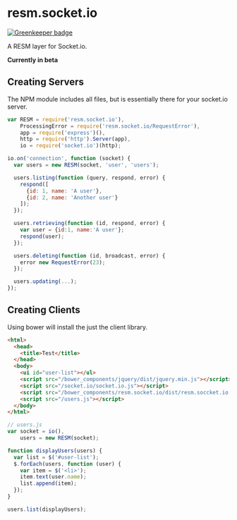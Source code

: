 resm.socket.io
==============

[![Greenkeeper badge](https://badges.greenkeeper.io/johngeorgewright/resm.socket.io.svg)](https://greenkeeper.io/)

A RESM layer for Socket.io.

**Currently in beta**

Creating Servers
----------------

The NPM module includes all files, but is essentially there for your socket.io server.

```js
var RESM = require('resm.socket.io'),
    ProcessingError = require('resm.socket.io/RequestError'),
    app = require('express')(),
    http = require('http').Server(app),
    io = require('socket.io')(http);

io.on('connection', function (socket) {
  var users = new RESM(socket, 'user', 'users');

  users.listing(function (query, respond, error) {
    respond([
      {id: 1, name: 'A user'},
      {id: 2, name: 'Another user'}
    ]);
  });

  users.retrieving(function (id, respond, error) {
    var user = {id:1, name:'A user'};
    respond(user);
  });

  users.deleting(function (id, broadcast, error) {
    error new RequestError(23);
  });

  users.updating(...);
});
```

Creating Clients
----------------

Using bower will install the just the client library.

```html
<html>
  <head>
    <title>Test</title>
  </head>
  <body>
    <ui id="user-list"></ul>
    <script src="/bower_components/jquery/dist/jquery.min.js"></script>
    <script src="/socket.io/socket.io.js"></script>
    <script src="/bower_components/resm.socket.io/dist/resm.soccket.io.min.js"></script>
    <script src="/users.js"></script>
  </body>
</html>
```

```js
// users.js
var socket = io(),
    users = new RESM(socket);

function displayUsers(users) {
  var list = $('#user-list');
  $.forEach(users, function (user) {
    var item = $('<li>');
    item.text(user.name);
    list.append(item);
  });
}

users.list(displayUsers);
```
